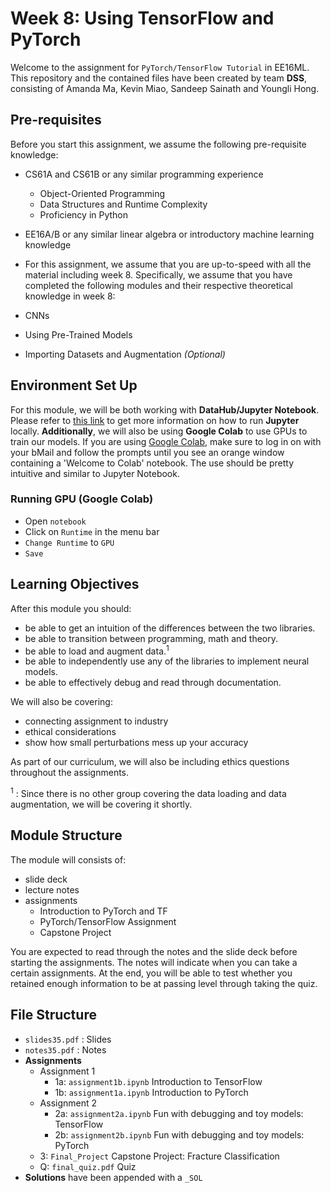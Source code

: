 # Week 8: Using TensorFlow and PyTorch

Welcome to the assignment for `PyTorch/TensorFlow Tutorial` in EE16ML.
This repository and the contained files have been created by team **DSS**, consisting of Amanda Ma, Kevin Miao, Sandeep Sainath and Youngli Hong.

## Pre-requisites

Before you start this assignment, we assume the following pre-requisite knowledge:

- CS61A and CS61B or any similar programming experience
  - Object-Oriented Programming
  - Data Structures and Runtime Complexity
  - Proficiency in Python

- EE16A/B or any similar linear algebra or introductory machine learning knowledge

- For this assignment, we assume that you are up-to-speed with all the material including week 8.
Specifically, we assume that you have completed the following modules and their respective theoretical knowledge in week 8:
- CNNs
- Using Pre-Trained Models
- Importing Datasets and Augmentation *(Optional)*

## Environment Set Up

For this module, we will be both working with **DataHub/Jupyter Notebook**. Please refer to [this link](https://jupyter.org/install) to get more information on how to run **Jupyter** locally.
**Additionally**, we will also be using **Google Colab** to use GPUs to train our models. If you are using [Google Colab](https://colab.research.google.com/notebooks/intro.ipynb#recent=true), make sure to log in on with your bMail and follow the prompts until you see an orange window containing a 'Welcome to Colab' notebook. The use should be pretty intuitive and similar to Jupyter Notebook.

### Running GPU (Google Colab)

- Open `notebook`
- Click on `Runtime` in the menu bar
- `Change Runtime` to `GPU`
- `Save`

## Learning Objectives

After this module you should:

- be able to get an intuition of the differences between the two libraries.
- be able to transition between programming, math and theory.
- be able to load and augment data.<sup>1</sup>
- be able to independently use any of the libraries to implement neural models.
- be able to effectively debug and read through documentation.

We will also be covering:

- connecting assignment to industry
- ethical considerations
- show how small perturbations mess up your accuracy

As part of our curriculum, we will also be including ethics questions throughout the assignments.

<sup>1</sup> : Since there is no other group covering the data loading and data augmentation, we will be covering it shortly.

## Module Structure

The module will consists of:
- slide deck
- lecture notes
- assignments
  - Introduction to PyTorch and TF
  - PyTorch/TensorFlow Assignment
  - Capstone Project

You are expected to read through the notes and the slide deck before starting the assignments. The notes will indicate when you can take a certain assignments.
At the end, you will be able to test whether you retained enough information to be at passing level through taking the quiz.

## File Structure

- `slides35.pdf` : Slides
- `notes35.pdf` : Notes
- **Assignments**
  - Assignment 1
    - 1a: `assignment1b.ipynb` Introduction to TensorFlow
    - 1b: `assignment1a.ipynb` Introduction to PyTorch
  - Assignment 2
    - 2a: `assignment2a.ipynb` Fun with debugging and toy models: TensorFlow
    - 2b: `assignment2b.ipynb` Fun with debugging and toy models: PyTorch
  - 3: `Final_Project` Capstone Project: Fracture Classification
  - Q: `final_quiz.pdf` Quiz
- **Solutions** have been appended with a `_SOL`
